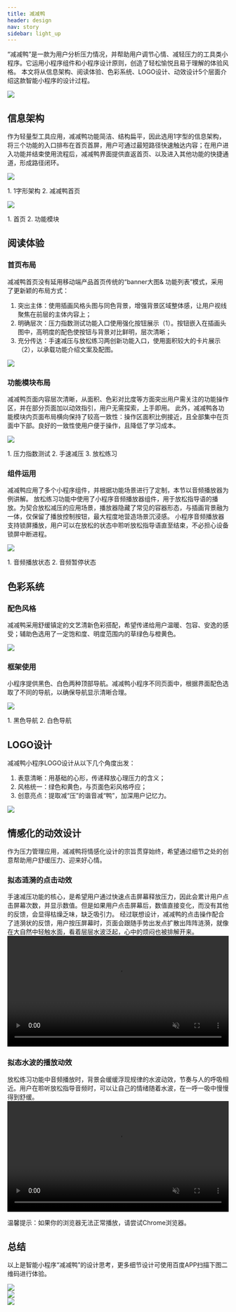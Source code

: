 ```yaml
---
title: 减减鸭
header: design
nav: story
sidebar: light_up
---
```

“减减鸭”是一款为用户分析压力情况，并帮助用户调节心情、减轻压力的工具类小程序。它运用小程序组件和小程序设计原则，创造了轻松愉悦且易于理解的体验风格。
本文将从信息架构、阅读体验、色彩系统、LOGO设计、动效设计5个层面介绍这款智能小程序的设计过程。
<div class="m-doc-custom-img">
	<div >
		<img src="../../../img/design/story/light_up/1.png">
	</div>
</div>

## 信息架构

作为轻量型工具应用，减减鸭功能简洁、结构扁平，因此选用1字型的信息架构，将三个功能的入口排布在首⻚首屏，用户可通过最短路径快速触达内容；在用户进入功能并结束使用流程后，减减鸭界面提供直返首页、以及进入其他功能的快捷通道，形成路径闭环。

<div class="m-doc-custom-img">
	<div >
		<img src="../../../img/design/story/light_up/2.png"><p class="m-doc-custom-examples-text">1. 1字形架构
2. 减减鸭首页</p>
	</div>
</div>

<div class="m-doc-custom-img">
	<div >
		<img src="../../../img/design/story/light_up/3.png"><p class="m-doc-custom-examples-text">1. 首页
2. 功能模块</p>
	</div>
</div>


## 阅读体验

### 首页布局

<div class="m-doc-custom-text-image">
 	<div>
 	    <p>减减鸭首页没有延用移动端产品首页传统的“banner大图& 功能列表”模式，采用了更新颖的布局方式：
<ol>
<li>突出主体：使用插画风格头图与同色背景，增强背景区域整体感，让用户视线聚焦在前层的主体内容上；</li>
<li>明确层次：压力指数测试功能入口使用强化按钮展示（1）。按钮嵌入在插画头图中，高明度的配色使按钮与背景对比鲜明，层次清晰；</li>
<li>充分传达：手速减压与放松练习两创新功能入口，使用面积较大的卡片展示（2），以承载功能介绍文案及配图。</li></ol></p>
 	</div>
 	<div>
 		<img src="../../../img/design/story/light_up/4.png">
	</div>
</div>

### 功能模块布局

减减鸭页面内容层次清晰，从面积、色彩对比度等方面突出用户需关注的功能操作区，并在部分页面加以动效指引，用户无需探索，上手即用。
此外，减减鸭各功能模块内页面布局横向保持了较高一致性：操作区面积比例接近，且全部集中在页面中下部。良好的一致性使用户便于操作，且降低了学习成本。

<div class="m-doc-custom-img">
	<div >
		<img src="../../../img/design/story/light_up/5.png"><p class="m-doc-custom-examples-text">1. 压力指数测试
2. 手速减压
3. 放松练习</p>
	</div>
</div>

### 组件运用

减减鸭应用了多个小程序组件，并根据功能场景进行了定制，本节以音频播放器为例讲解。
放松练习功能中使用了小程序音频播放器组件，用于放松指导语的播放。为契合放松减压的应用场景，播放器隐藏了常见的容器形态，与插画背景融为一体，仅保留了播放控制按钮，最大程度地营造场景沉浸感。
小程序音频播放器支持锁屏播放，用户可以在放松的状态中聆听放松指导语直至结束，不必担心设备锁屏中断进程。

<div class="m-doc-custom-img">
	<div >
		<img src="../../../img/design/story/light_up/6.png"><p class="m-doc-custom-examples-text">1. 音频播放状态
2. 音频暂停状态</p>
	</div>
</div>

## 色彩系统

### 配色风格
减减鸭采用舒缓镇定的文艺清新色彩搭配，希望传递给用户温暖、包容、安逸的感受；辅助色选用了一定饱和度、明度范围内的草绿色与橙黄色。

<div class="m-doc-custom-img">
	<div >
		<img src="../../../img/design/story/light_up/7.png">
	</div>
</div>

### 框架使用
小程序提供黑色、白色两种顶部导航。减减鸭小程序不同页面中，根据界面配色选取了不同的导航，以确保导航显示清晰合理。

<div class="m-doc-custom-img">
	<div >
		<img src="../../../img/design/story/light_up/8.png"><p class="m-doc-custom-examples-text">1. 黑色导航
2. 白色导航</p>
	</div>
</div>

## LOGO设计
减减鸭小程序LOGO设计从以下几个角度出发：
1. 表意清晰：用基础的心形，传递释放心理压力的含义；
2. 风格统一：绿色和黄色，与页面色彩风格呼应；
3. 创意亮点：提取减“压”的谐音减“鸭”，加深用户记忆力。

<div class="m-doc-custom-img">
	<div >
		<img src="../../../img/design/story/light_up/9.png">
	</div>
</div>

## 情感化的动效设计
作为压力管理应用，减减鸭将情感化设计的宗旨贯穿始终，希望通过细节之处的创意帮助用户舒缓压力、迎来好心情。

### 拟态涟漪的点击动效
手速减压功能的核心，是希望用户通过快速点击屏幕释放压力，因此会累计用户点击屏幕次数，并显示数值。但是如果用户点击屏幕后，数值直接变化，而没有其他的反馈，会显得枯燥乏味，缺乏吸引力。
经过联想设计，减减鸭的点击操作配合了涟漪状的反馈，用户按压屏幕时，页面会跟随手势出发点扩散出阵阵涟漪，就像在大自然中轻触水面，看着层层水波泛起，心中的烦闷也被排解开来。
<video width="100%" muted autoplay="autoplay" loop="loop"  
src="../../../img/design/story/light_up/click.mov" >
你的浏览器不支持该视频播放
</video>

### 拟态水波的播放动效
放松练习功能中音频播放时，背景会缓缓浮现规律的水波动效，节奏与人的呼吸相近。用户在聆听放松指导音频时，可以让自己的情绪随着水波，在一呼一吸中慢慢得到舒缓。
<video width="100%" muted autoplay="autoplay"  loop="loop"  
src="../../../img/design/story/light_up/play.mov" >
你的浏览器不支持该视频播放
</video><p class="m-doc-custom-examples-text">温馨提示：如果你的浏览器无法正常播放，请尝试Chrome浏览器。</p>

## 总结

以上是智能小程序“减减鸭”的设计思考，更多细节设计可使用百度APP扫描下图二维码进行体验。
<div class="m-doc-custom-examples-correct ispc"><img src="../../../img/design/principle/innovation/4-1.png"></div>
<div class="m-doc-custom-examples-correct ismobile"><img src="../../../img/design/principle/innovation/4-2.png"></div>
<div class="m-doc-custom-examples-correct isbox"><img src="../../../img/design/principle/innovation/4-3.png"></div>
